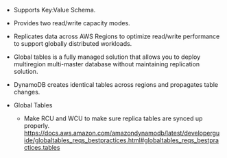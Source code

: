 - Supports Key:Value Schema. 
- Provides two read/write capacity modes. 
- Replicates data across AWS Regions to optimize read/write performance to support globally distributed workloads. 
- Global tables is a fully managed solution that allows you to deploy multiregion multi-master database without maintaining replication solution. 
- DynamoDB creates identical tables across regions and propagates table changes. 



- Global Tables
  - Make RCU and WCU to make sure replica tables are synced up properly. https://docs.aws.amazon.com/amazondynamodb/latest/developerguide/globaltables_reqs_bestpractices.html#globaltables_reqs_bestpractices.tables

